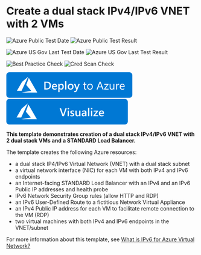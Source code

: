 # Create a dual stack IPv4/IPv6 VNET with 2 VMs

![Azure Public Test Date](https://azurequickstartsservice.blob.core.windows.net/badges/ipv6-in-vnet-StdLB/PublicLastTestDate.svg)
![Azure Public Test Result](https://azurequickstartsservice.blob.core.windows.net/badges/ipv6-in-vnet-StdLB/PublicDeployment.svg)

![Azure US Gov Last Test Date](https://azurequickstartsservice.blob.core.windows.net/badges/ipv6-in-vnet-StdLB/FairfaxLastTestDate.svg)
![Azure US Gov Last Test Result](https://azurequickstartsservice.blob.core.windows.net/badges/ipv6-in-vnet-StdLB/FairfaxDeployment.svg)

![Best Practice Check](https://azurequickstartsservice.blob.core.windows.net/badges/ipv6-in-vnet-StdLB/BestPracticeResult.svg)
![Cred Scan Check](https://azurequickstartsservice.blob.core.windows.net/badges/ipv6-in-vnet-StdLB/CredScanResult.svg)

[![Deploy To Azure](https://raw.githubusercontent.com/Azure/azure-quickstart-templates/master/1-CONTRIBUTION-GUIDE/images/deploytoazure.svg?sanitize=true)]("https://portal.azure.com/#create/Microsoft.Template/uri/https%3A%2F%2Fraw.githubusercontent.com%2FAzure%2Fazure-quickstart-templates%2Fmaster%2Fipv6-in-vnet-StdLB%2Fazuredeploy.json")  [![Visualize](https://raw.githubusercontent.com/Azure/azure-quickstart-templates/master/1-CONTRIBUTION-GUIDE/images/visualizebutton.svg?sanitize=true)]("http://armviz.io/#/?load=https%3A%2F%2Fraw.githubusercontent.com%2FAzure%2Fazure-quickstart-templates%2Fmaster%2Fipv6-in-vnet-StdLB%2Fazuredeploy.json")

**This template demonstrates creation of a dual stack IPv4/IPv6 VNET with 2 dual stack VMs and a STANDARD Load Balancer.**

The template creates the following Azure resources:

- a dual stack IP4/IPv6 Virtual Network (VNET) with a dual stack subnet
- a virtual network interface (NIC) for each VM with both IPv4 and IPv6 endpoints
- an Internet-facing STANDARD Load Balancer with an IPv4 and an IPv6 Public IP addresses and health probe
- IPv6  Network Security Group rules (allow HTTP and RDP)
- an IPv6 User-Defined Route to a fictitious Network Virtual Appliance
- an IPv4 Public IP address for each VM to facilitate remote connection to the VM (RDP)
- two virtual machines with both IPv4 and IPv6 endpoints in the VNET/subnet

For more information about this template, see [What is IPv6 for Azure Virtual Network?](https://docs.microsoft.com/en-us/azure/virtual-network/ipv6-overview/)


